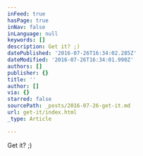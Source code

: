 ```yaml
---
inFeed: true
hasPage: true
inNav: false
inLanguage: null
keywords: []
description: Get it? ;)
datePublished: '2016-07-26T16:34:02.285Z'
dateModified: '2016-07-26T16:34:01.990Z'
authors: []
publisher: {}
title: ''
author: []
via: {}
starred: false
sourcePath: _posts/2016-07-26-get-it.md
url: get-it/index.html
_type: Article

---
```

Get it? ;)